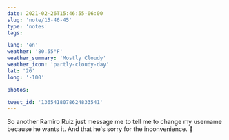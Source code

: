 ```yaml
---
date: 2021-02-26T15:46:55-06:00
slug: 'note/15-46-45'
type: 'notes'
tags:

lang: 'en'
weather: '80.55°F'
weather_summary: 'Mostly Cloudy'
weather_icon: 'partly-cloudy-day'
lat: '26'
long: '-100'

photos:

tweet_id: '1365418078624833541'
---
```

So another Ramiro Ruiz just message me to tell me to change my username because he wants it. And that he's sorry for the inconvenience. 👀